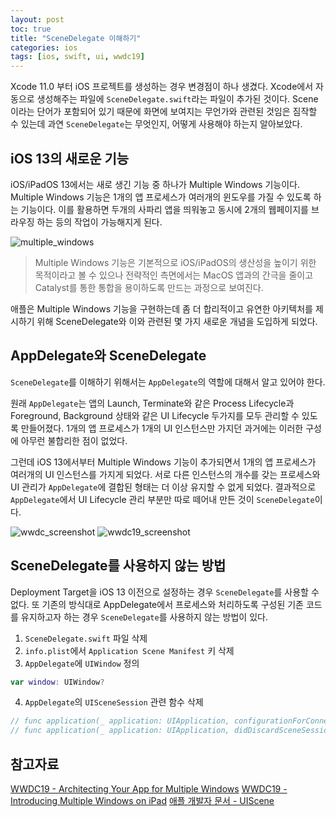 ```yaml
---
layout: post
toc: true
title: "SceneDelegate 이해하기"
categories: ios
tags: [ios, swift, ui, wwdc19]
---
```


Xcode 11.0 부터 iOS 프로젝트를 생성하는 경우 변경점이 하나 생겼다. Xcode에서 자동으로 생성해주는 파일에 `SceneDelegate.swift`라는 파일이 추가된 것이다. Scene이라는 단어가 포함되어 있기 때문에 화면에 보여지는 무언가와 관련된 것임은 짐작할 수 있는데 과연 `SceneDelegate`는 무엇인지, 어떻게 사용해야 하는지 알아보았다.


## iOS 13의 새로운 기능
iOS/iPadOS 13에서는 새로 생긴 기능 중 하나가 Multiple Windows 기능이다. Multiple Windows 기능은 1개의 앱 프로세스가 여러개의 윈도우를 가질 수 있도록 하는 기능이다. 이를 활용하면 두개의 사파리 앱을 띄워놓고 동시에 2개의 웹페이지를 브라우징 하는 등의 작업이 가능해지게 된다.

![multiple_windows](https://user-images.githubusercontent.com/7419790/94760917-bc32c900-03de-11eb-9912-46a9e30f8a83.jpg)

>  Multiple Windows 기능은 기본적으로 iOS/iPadOS의 생산성을 높이기 위한 목적이라고 볼 수 있으나 전략적인 측면에서는 MacOS 앱과의 간극을 줄이고 Catalyst를 통한 통합을 용이하도록 만드는 과정으로 보여진다.

애플은 Multiple Windows 기능을 구현하는데 좀 더 합리적이고 유연한 아키텍처를 제시하기 위해 SceneDelegate와 이와 관련된 몇 가지 새로운 개념을 도입하게 되었다.


## AppDelegate와 SceneDelegate
`SceneDelegate`를 이해하기 위해서는 `AppDelegate`의 역할에 대해서 알고 있어야 한다.

원래 `AppDelegate`는 앱의 Launch, Terminate와 같은 Process Lifecycle과 Foreground, Background 상태와 같은 UI Lifecycle 두가지를 모두 관리할 수 있도록 만들어졌다. 1개의 앱 프로세스가 1개의 UI 인스턴스만 가지던 과거에는 이러한 구성에 아무런 불합리한 점이 없었다.

그런데 iOS 13에서부터 Multiple Windows 기능이 추가되면서 1개의 앱 프로세스가 여러개의 UI 인스턴스를 가지게 되었다. 
서로 다른 인스턴스의 개수를 갖는 프로세스와 UI 관리가 `AppDelegate`에 결합된 형태는 더 이상 유지할 수 없게 되었다. 결과적으로 `AppDelegate`에서 UI Lifecycle 관리 부분만 따로 떼어내 만든 것이 `SceneDelegate`이다.

![wwdc_screenshot](https://user-images.githubusercontent.com/7419790/94777073-cb753f00-03fd-11eb-81ec-6dd635b5cecd.png)
![wwdc19_screenshot](https://user-images.githubusercontent.com/7419790/94761132-411de280-03df-11eb-8386-c567ad92eca0.png)


## SceneDelegate를 사용하지 않는 방법
Deployment Target을 iOS 13 이전으로 설정하는 경우 `SceneDelegate`를 사용할 수 없다. 또 기존의 방식대로 AppDelegate에서 프로세스와 처리하도록 구성된 기존 코드를 유지하고자 하는 경우 `SceneDelegate`를 사용하지 않는 방법이 있다.

1. `SceneDelegate.swift` 파일 삭제
2. `info.plist`에서 `Application Scene Manifest` 키 삭제
3. `AppDelegate`에 `UIWindow` 정의
``` swift
var window: UIWindow?
```
4. `AppDelegate`의 `UISceneSession` 관련 함수 삭제
``` swift
// func application(_ application: UIApplication, configurationForConnecting connectingSceneSession: UISceneSession, options: UIScene.ConnectionOptions) -> UISceneConfiguration
// func application(_ application: UIApplication, didDiscardSceneSessions sceneSessions: Set<UISceneSession>)
```

## 참고자료
[WWDC19 - Architecting Your App for Multiple Windows](https://wwdc.io/share/wwdc19/258)
[WWDC19 - Introducing Multiple Windows on iPad](https://developer.apple.com/videos/play/wwdc2019/212/)
[애플 개발자 문서 - UIScene](https://developer.apple.com/documentation/uikit/uiscene)
